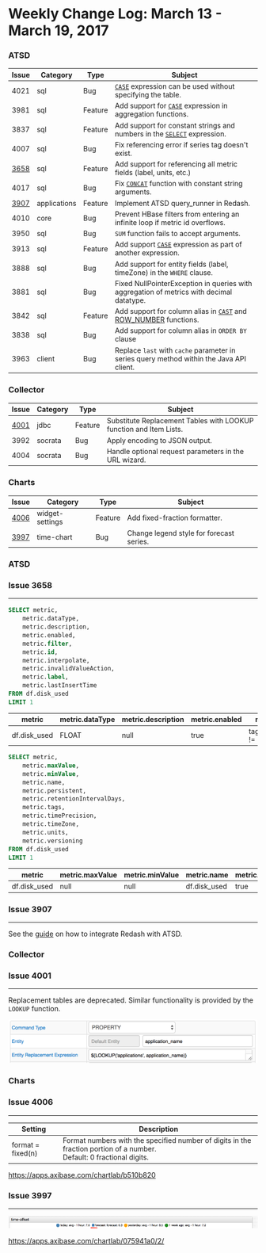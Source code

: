 Weekly Change Log: March 13 - March 19, 2017
==================================================

### ATSD

| Issue| Category    | Type    | Subject                                                                              |
|------|-------------|---------|--------------------------------------------------------------------------------------|
| 4021 | sql | Bug | [`CASE`](../../api/sql#case) expression can be used without specifying the table. |
| 3981 | sql | Feature | Add support for [`CASE`](../../api/sql#case) expression in aggregation functions. |
| 3837 | sql | Feature | Add support for constant strings and numbers in the [`SELECT`](../../api/sql#select-expression) expression. |
| 4007 | sql | Bug | Fix referencing error if series tag doesn't exist. |
| [3658](#issue-3658) | sql | Feature | Add support for referencing all metric fields (label, units, etc.) |
| 4017 | sql | Bug | Fix [`CONCAT`](../../api/sql#string-functions) function with constant string arguments. |
| [3907](#issue-3907) | applications | Feature | Implement ATSD query_runner in Redash. |
| 4010 | core | Bug | Prevent HBase filters from entering an infinite loop if metric id overflows. |
| 3950 | sql | Bug | `SUM` function fails to accept arguments. |
| 3913 | sql | Feature | Add support [`CASE`](../../api/sql#case) expression as part of another expression. |
| 3888 | sql | Bug | Add support for entity fields (label, timeZone) in the `WHERE` clause. |
| 3881 | sql | Bug | Fixed NullPointerException in queries with aggregation of metrics with decimal datatype. |
| 3842 | sql | Feature | Add support for column alias in [`CAST`](../../api/sql#cast) and [ROW_NUMBER](../../api/sql#row_number-syntax) functions. |
| 3838 | sql | Bug | Add support for column alias in `ORDER BY` clause |
| 3963 | client | Bug | Replace `last` with `cache` parameter in series query method within the Java API client. |

### Collector

| Issue| Category    | Type    | Subject                                                                              |
|------|-------------|---------|--------------------------------------------------------------------------------------|
| [4001](#issue-4001) | jdbc | Feature | Substitute Replacement Tables with LOOKUP function and Item Lists. |
| 3992 | socrata | Bug | Apply encoding to JSON output. |
| 4004 | socrata | Bug | Handle optional request parameters in the URL wizard. |

### Charts

| Issue| Category    | Type    | Subject                                                                              |
|------|-------------|---------|--------------------------------------------------------------------------------------|
| [4006](#issue-4006) | widget-settings | Feature | Add fixed-fraction formatter. |
| [3997](#issue-3997) | time-chart | Bug | Change legend style for forecast series. |


### ATSD

### Issue 3658
--------------

```sql
SELECT metric,
    metric.dataType,
    metric.description,
    metric.enabled,
    metric.filter,
    metric.id,
    metric.interpolate,
    metric.invalidValueAction,
    metric.label,
    metric.lastInsertTime
FROM df.disk_used
LIMIT 1
```

| metric | metric.dataType | metric.description | metric.enabled | metric.filter | metric.id | metric.interpolate | metric.invalidValueAction | metric.label | metric.lastInsertTime |
|---|---|---|---|---|---|---|---|---|---|
| df.disk_used | FLOAT | null | true | tags.file_system != 'none' | 35 | LINEAR | NONE | null | null |

```sql
SELECT metric,
    metric.maxValue,
    metric.minValue,
    metric.name,
    metric.persistent,
    metric.retentionIntervalDays,
    metric.tags,
    metric.timePrecision,
    metric.timeZone,
    metric.units,
    metric.versioning
FROM df.disk_used
LIMIT 1
```

| metric | metric.maxValue | metric.minValue | metric.name | metric.persistent | metric.retentionIntervalDays | metric.tags | metric.timePrecision | metric.timeZone | metric.units | metric.versioning |
|---|---|---|---|---|---|---|---|---|---|---|
| df.disk_used | null | null | df.disk_used | true | 0 | null | MILLISECONDS | null | null | false |

### Issue 3907
--------------

See the [guide](https://github.com/axibase/website/blob/master/user-guide/data-sources/axibase_tsd.md) on how to integrate Redash with ATSD.


### Collector

### Issue 4001
--------------

Replacement tables are deprecated. Similar functionality is provided by the `LOOKUP` function.

![](Images/Figure1.png)

### Charts

### Issue 4006
--------------

| Setting | Description |
|---------|-------------|
| format = fixed(n) | Format numbers with the specified number of digits in the fraction portion of a number.<br>Default: 0 fractional digits. |

https://apps.axibase.com/chartlab/b510b820

### Issue 3997
--------------

![](Images/Figure2.png)

https://apps.axibase.com/chartlab/075941a0/2/
